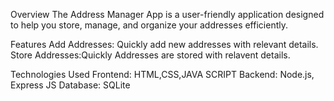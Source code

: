 Overview
The Address Manager App is a user-friendly application designed to help you store, manage, and organize your addresses efficiently.

Features
Add Addresses: Quickly add new addresses with relevant details.
Store Addresses:Quickly Addresses are stored with relavent details.

Technologies Used
Frontend: HTML,CSS,JAVA SCRIPT
Backend: Node.js, Express JS
Database: SQLite

